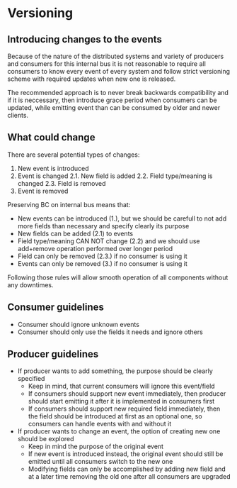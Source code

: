 # Versioning

## Introducing changes to the events

Because of the nature of the distributed systems and variety of producers and consumers for this internal bus it is not reasonable to require all consumers to know every event of every system and follow strict versioning scheme with required updates when new one is released.

The recommended approach is to never break backwards compatibility and if it is neccessary, then introduce grace period when consumers can be updated, while emitting event than can be consumed by older and newer clients.

## What could change

There are several potential types of changes:

1. New event is introduced
2. Event is changed
   2.1. New field is added
   2.2. Field type/meaning is changed
   2.3. Field is removed
3. Event is removed

Preserving BC on internal bus means that:

- New events can be introduced (1.), but we should be carefull to not add more fields than necessary and specify clearly its purpose
- New fields can be added (2.1) to events
- Field type/meaning CAN NOT change (2.2) and we should use add+remove operation performed over longer period
- Field can only be removed (2.3.) if no consumer is using it
- Events can only be removed (3.) if no consumer is using it

Following those rules will allow smooth operation of all components without any downtimes.

## Consumer guidelines

- Consumer should ignore unknown events
- Consumer should only use the fields it needs and ignore others

## Producer guidelines

- If producer wants to add something, the purpose should be clearly specified
  - Keep in mind, that current consumers will ignore this event/field
  - If consumers should support new event immediately, then producer should start emitting it after it is implemented in consumers first
  - If consumers should support new required field immediately, then the field should be introduced at first as an optional one, so consumers can handle events with and without it
- If producer wants to change an event, the option of creating new one should be explored
  - Keep in mind the purpose of the original event
  - If new event is introduced instead, the original event should still be emitted until all consumers switch to the new one
  - Modifying fields can only be accomplished by adding new field and at a later time removing the old one after all consumers are upgraded
